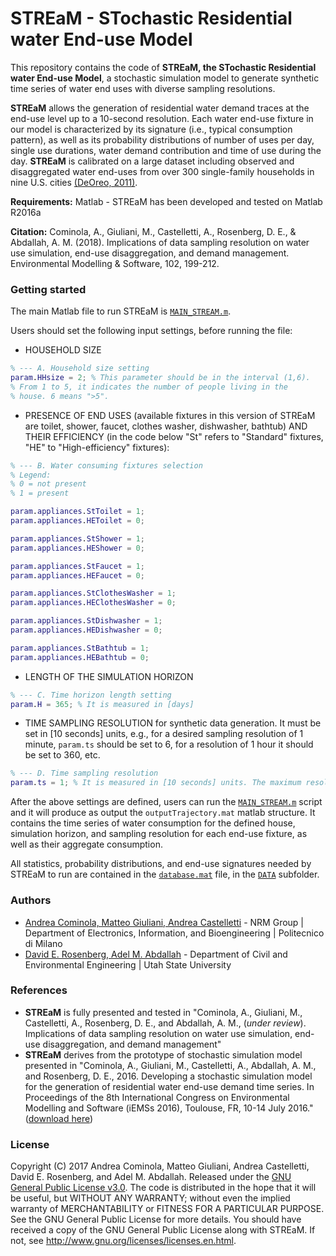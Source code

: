 # STREaM - STochastic Residential water End-use Model

This repository contains the code of **STREaM, the STochastic Residential water End-use Model**, a stochastic simulation model to generate synthetic time series of water end uses with diverse sampling resolutions. 

**STREaM** allows the generation of residential water demand traces at the end-use level up to a 10-second resolution. Each water end-use fixture in our model is characterized by its signature (i.e., typical consumption pattern), as well as its probability distributions of number of uses per day, single use durations, water demand contribution and time of use during the day. **STREaM**  is calibrated on a large dataset including observed and disaggregated water end-uses from over 300 single-family households in nine U.S. cities [(DeOreo, 2011)](http://www.aquacraft.com/wp-content/uploads/2015/10/Analysis-of-Water-Use-in-New-Single-Family-Homes.pdf).

**Requirements:** Matlab - STREaM has been developed and tested on Matlab R2016a

**Citation:** Cominola, A., Giuliani, M., Castelletti, A., Rosenberg, D. E., & Abdallah, A. M. (2018). Implications of data sampling resolution on water use simulation, end-use disaggregation, and demand management. Environmental Modelling & Software, 102, 199-212.

### Getting started
The main Matlab file to run STREaM is [```MAIN_STREAM.m```](https://github.com/acominola/STREaM/blob/master/MAIN_STREaM.m).

Users should set the following input settings, before running the file:
- HOUSEHOLD SIZE
```matlab
% --- A. Household size setting
param.HHsize = 2; % This parameter should be in the interval (1,6).
% From 1 to 5, it indicates the number of people living in the
% house. 6 means ">5".
```
- PRESENCE OF END USES (available fixtures in this version of STREaM are toilet, shower, faucet, clothes washer, dishwasher, bathtub) AND THEIR EFFICIENCY (in the code below "St" refers to "Standard" fixtures, "HE" to "High-efficiency" fixtures):

```matlab
% --- B. Water consuming fixtures selection
% Legend:
% 0 = not present
% 1 = present

param.appliances.StToilet = 1;
param.appliances.HEToilet = 0;

param.appliances.StShower = 1;
param.appliances.HEShower = 0;

param.appliances.StFaucet = 1;
param.appliances.HEFaucet = 0;

param.appliances.StClothesWasher = 1;
param.appliances.HEClothesWasher = 0;

param.appliances.StDishwasher = 1;
param.appliances.HEDishwasher = 0;

param.appliances.StBathtub = 1;
param.appliances.HEBathtub = 0;
```
- LENGTH OF THE SIMULATION HORIZON
```matlab
% --- C. Time horizon length setting
param.H = 365; % It is measured in [days]
```
- TIME SAMPLING RESOLUTION for synthetic data generation. It must be set in [10 seconds] units, e.g., for a desired sampling resolution of 1 minute, ```param.ts``` should be set to 6, for a resolution of 1 hour it should be set to 360, etc.
```matlab
% --- D. Time sampling resolution
param.ts = 1; % It is measured in [10 seconds] units. The maximum resolution allowed is 10 seconds (param.ts = 1).
```
After the above settings are defined, users can run the [```MAIN_STREAM.m```](https://github.com/acominola/STREaM/blob/master/MAIN_STREaM.m) script and it will produce as output the ```outputTrajectory.mat``` matlab structure. It contains the time series of water consumption for the defined house, simulation horizon, and sampling resolution for each end-use fixture, as well as their aggregate consumption.

All statistics, probability distributions, and end-use signatures needed by STREaM to run are contained in the [```database.mat```](https://github.com/acominola/STREaM/tree/master/_DATA.database.mat) file, in the [```DATA```](https://github.com/acominola/STREaM/tree/master/_DATA) subfolder.

### Authors
- [Andrea Cominola, Matteo Giuliani, Andrea Castelletti](http://www.nrm.deib.polimi.it/)  - NRM Group | Department of Electronics, Information, and Bioengineering | Politecnico di Milano
- [David E. Rosenberg, Adel M. Abdallah](http://rosenberg.usu.edu/) - Department of Civil and Environmental Engineering | Utah State University

### References
- **STREaM** is fully presented and tested in "Cominola, A., Giuliani, M., Castelletti, A., Rosenberg, D. E., and Abdallah, A. M., (*under review*). Implications of data sampling resolution on water use simulation, end-use disaggregation, and demand management"
- **STREaM** derives from the prototype of stochastic simulation model presented in "Cominola, A., Giuliani, M., Castelletti, A., Abdallah, A. M., and Rosenberg, D. E., 2016. Developing a stochastic simulation model for the generation of residential water end-use demand time series. In Proceedings of the 8th International Congress on Environmental Modelling and Software (iEMSs 2016), Toulouse, FR, 10-14 July 2016." ([download here](http://scholarsarchive.byu.edu/cgi/viewcontent.cgi?article=1606&context=iemssconference))

### License

Copyright (C) 2017 Andrea Cominola, Matteo Giuliani, Andrea Castelletti, David E. Rosenberg, and Adel M. Abdallah. Released under the [GNU General Public License v3.0](LICENSE).
The code is distributed in the hope that it will be useful, but WITHOUT ANY WARRANTY; without even the implied warranty of MERCHANTABILITY or FITNESS FOR A PARTICULAR PURPOSE. See the GNU General Public License for more details.
You should have received a copy of the GNU General Public License along with STREaM. If not, see http://www.gnu.org/licenses/licenses.en.html.

